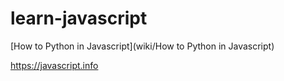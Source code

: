 # learn-javascript

[How to Python in Javascript](wiki/How to Python in Javascript)

https://javascript.info
